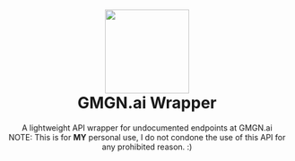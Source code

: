 <h1 align="center">
	<img src="https://gmgn.ai/static/logo/GMGNLogo.webp" width="150px"><br>
    GMGN.ai Wrapper
</h1>
<p align="center">
	A lightweight API wrapper for undocumented endpoints at GMGN.ai<br>NOTE: This is for <b>MY</b> personal use, I do not condone the use of this API for any prohibited reason. :)</br>
</p>

